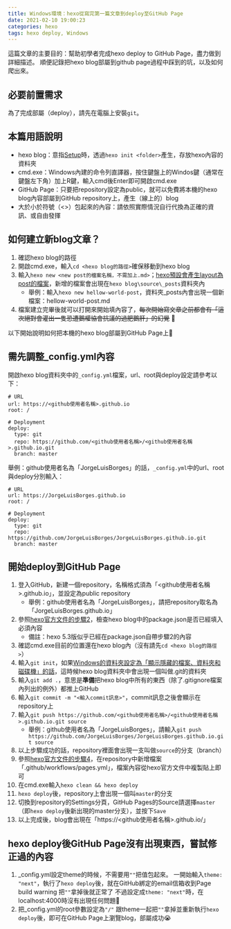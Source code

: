 ```yaml
---
title: Windows環境：hexo從寫完第一篇文章到deploy至GitHub Page
date: 2021-02-10 19:00:23
categories: hexo
tags: hexo deploy, Windows
---
```


這篇文章的主要目的：幫助初學者完成hexo deploy to GitHub Page，盡力做到詳細描述。
順便記錄把hexo blog部屬到github page過程中踩到的坑，以及如何爬出來。


## 必要前置需求
為了完成部屬（deploy），請先在電腦上安裝`git`。


## 本篇用語說明
- hexo blog：意指[Setup](https://hexo.io/docs/setup)時，透過`hexo init <folder>`產生，存放hexo內容的資料夾
- cmd.exe：Windows內建的命令列直譯器，按住鍵盤上的Windos鍵（通常在鍵盤左下角）加上R鍵，輸入cmd後Enter即可開啟cmd.exe
- GitHub Page：只要把repository設定為public，就可以免費將本機的hexo blog內容部屬到GitHub repository上，產生（線上的）blog
- 大於小於符號（<>）包起來的內容：請依照實際情況自行代換為正確的資訊、或自由發揮


## 如何建立新blog文章？
1. 確認hexo blog的路徑
1. 開啟cmd.exe，輸入`cd <hexo blog的路徑>`確保移動到hexo blog
1. 輸入`hexo new <new post的檔案名稱，不需加上.md>`；[hexo預設會產生layout為post的檔案](https://hexo.io/docs/writing)，新增的檔案會出現在`hexo blog\source\_posts`資料夾內
    - 舉例：輸入`hexo new hellow-world-post`，資料夾_posts內會出現一個新檔案：hellow-world-post.md
1. 檔案建立完畢後就可以打開來開始填內容了，~~每次開始寫文章之前都會有「這次絕對會灌出一隻恐遭鵝權協會抗議的過肥鵝肝」的幻覺~~ 🤗

以下開始說明如何把本機的hexo blog部屬到GitHub Page上🛫


<!-- more -->


## 需先調整_config.yml內容
開啟hexo blog資料夾中的`_config.yml`檔案，url、root與deploy設定請參考以下：
```
# URL
url: https://<github使用者名稱>.github.io
root: /

# Deployment
deploy:
  type: git
  repo: https://github.com/<github使用者名稱>/<github使用者名稱>.github.io.git
  branch: master
```

舉例：github使用者名為「JorgeLuisBorges」的話，`_config.yml`中的url、root與deploy分別輸入：
```
# URL
url: https://JorgeLuisBorges.github.io
root: /

# Deployment
deploy:
  type: git
  repo: https://github.com/JorgeLuisBorges/JorgeLuisBorges.github.io.git
  branch: master
```


## 開始deploy到GitHub Page
1. 登入GitHub，新建一個repository，名稱格式須為「<github使用者名稱>.github.io」，並設定為public repository
    - 舉例：github使用者名為「JorgeLuisBorges」，請把repository取名為「JorgeLuisBorges.github.io」
1. 參照[hexo官方文件的步驟2](https://hexo.io/docs/github-pages)，檢查hexo blog中的package.json是否已經填入必須內容
    - 備註：hexo 5.3版似乎已經在package.json自帶步驟2的內容
1. 確認cmd.exe目前的位置還在hexo blog內（沒有請先`cd <hexo blog的路徑>`）
1. 輸入`git init`，如果[Windows的資料夾設定為「顯示隱藏的檔案、資料夾和磁碟機」的話](https://support.microsoft.com/zh-tw/windows/%E5%9C%A8-windows-10-%E4%B8%AD%E6%AA%A2%E8%A6%96%E9%9A%B1%E8%97%8F%E7%9A%84%E6%AA%94%E6%A1%88%E5%92%8C%E8%B3%87%E6%96%99%E5%A4%BE-97fbc472-c603-9d90-91d0-1166d1d9f4b5)，這時候hexo blog資料夾中會出現一個叫做.git的資料夾
1. 輸入`git add .`，意思是**準備**把hexo blog中所有的東西（除了.gitignore檔案內列出的例外）都推上GitHub
1. 輸入`git commit -m "<輸入commit訊息>"`，commit訊息之後會顯示在repository上
1. 輸入`git push https://github.com/<github使用者名稱>/<github使用者名稱>.github.io.git source`
    - 舉例：github使用者名為「JorgeLuisBorges」，請輸入`git push https://github.com/JorgeLuisBorges/JorgeLuisBorges.github.io.git source`
1. 以上步驟成功的話，repository裡面會出現一支叫做`source`的分支（branch）
1. 參照[hexo官方文件的步驟4](https://hexo.io/docs/github-pages)，在repository中新增檔案「.github/workflows/pages.yml」，檔案內容從hexo官方文件中複製貼上即可
1. 在cmd.exe輸入`hexo clean && hexo deploy`
1. `hexo deploy`後，repository上會出現一個叫`master`的分支
1. 切換到repository的Settings分頁，GitHub Pages的Source請選擇`master`（即`hexo deploy`後新出現的master分支），並按下`Save`
1. 以上完成後，blog會出現在「https://<github使用者名稱>.github.io/」


## hexo deploy後GitHub Page沒有出現東西，嘗試修正過的內容
1. _config.yml設定theme的時候，不需要用`""`把值包起來。
一開始輸入`theme: "next"`，執行了`hexo deploy`後，就在GitHub綁定的email信箱收到Page build warning
把`""`拿掉後就正常了
不過設定成`theme: "next"`時，在localhost:4000時沒有出現任何問題🤔
1. 把_config.yml的root參數設定為`"/"`
跟theme一起把`""`拿掉並重新執行`hexo deploy`後，即可在GitHub Page上瀏覽blog，部屬成功😭
